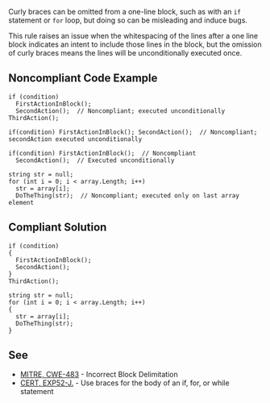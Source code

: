 
Curly braces can be omitted from a one-line block, such as with an `if` statement or `for` loop, but doing so can be misleading and induce bugs.

This rule raises an issue when the whitespacing of the lines after a one line block indicates an intent to include those lines in the block, but the omission of curly braces means the lines will be unconditionally executed once.

## Noncompliant Code Example


    if (condition)
      FirstActionInBlock();
      SecondAction();  // Noncompliant; executed unconditionally
    ThirdAction();
    
    if(condition) FirstActionInBlock(); SecondAction();  // Noncompliant; secondAction executed unconditionally
    
    if(condition) FirstActionInBlock();  // Noncompliant
      SecondAction();  // Executed unconditionally
    
    string str = null;
    for (int i = 0; i < array.Length; i++)
      str = array[i];
      DoTheThing(str);  // Noncompliant; executed only on last array element


## Compliant Solution


    if (condition)
    {
      FirstActionInBlock();
      SecondAction();
    }
    ThirdAction();
    
    string str = null;
    for (int i = 0; i < array.Length; i++)
    {
      str = array[i];
      DoTheThing(str);
    }


## See

- [MITRE, CWE-483](http://cwe.mitre.org/data/definitions/483.html) - Incorrect Block Delimitation
- [CERT, EXP52-J.](https://www.securecoding.cert.org/confluence/x/3wHEAw) - Use braces for the body of an if, for, or while statement<br>

